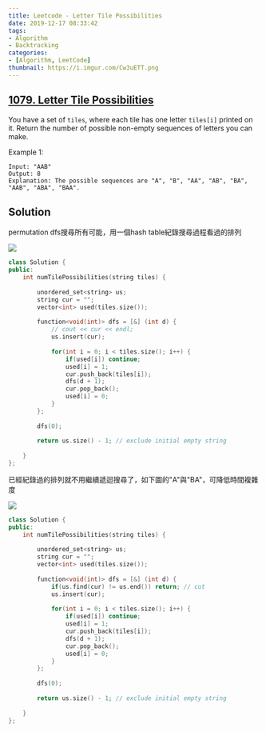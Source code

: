 ```yaml
---
title: Leetcode - Letter Tile Possibilities
date: 2019-12-17 08:33:42
tags:
- Algorithm
- Backtracking
categories:
- [Algorithm, LeetCode]
thumbnail: https://i.imgur.com/Cw3uETT.png
---
```


## [1079. Letter Tile Possibilities](https://leetcode.com/problems/letter-tile-possibilities/)

You have a set of `tiles`, where each tile has one letter `tiles[i]` printed on it.  Return the number of possible non-empty sequences of letters you can make.


Example 1:

```
Input: "AAB"
Output: 8
Explanation: The possible sequences are "A", "B", "AA", "AB", "BA", "AAB", "ABA", "BAA".
```


## Solution

<!-- more -->


permutation dfs搜尋所有可能，用一個hash table紀錄搜尋過程看過的排列

<img src="https://i.imgur.com/tKOHTeB.png" />

```cpp
class Solution {
public:
    int numTilePossibilities(string tiles) {
        
        unordered_set<string> us;
        string cur = "";
        vector<int> used(tiles.size());
        
        function<void(int)> dfs = [&] (int d) {
            // cout << cur << endl;
            us.insert(cur);
            
            for(int i = 0; i < tiles.size(); i++) {
                if(used[i]) continue;
                used[i] = 1;
                cur.push_back(tiles[i]);
                dfs(d + 1);
                cur.pop_back();
                used[i] = 0;
            }
        };
        
        dfs(0);
        
        return us.size() - 1; // exclude initial empty string
        
    }
};
```

已經紀錄過的排列就不用繼續遞迴搜尋了，如下圖的"A"與"BA"，可降低時間複雜度

<img src="https://i.imgur.com/dGYbCTf.png" />

```cpp
class Solution {
public:
    int numTilePossibilities(string tiles) {
        
        unordered_set<string> us;
        string cur = "";
        vector<int> used(tiles.size());
        
        function<void(int)> dfs = [&] (int d) {
            if(us.find(cur) != us.end()) return; // cut
            us.insert(cur);
            
            for(int i = 0; i < tiles.size(); i++) {
                if(used[i]) continue;
                used[i] = 1;
                cur.push_back(tiles[i]);
                dfs(d + 1);
                cur.pop_back();
                used[i] = 0;
            }
        };
        
        dfs(0);
        
        return us.size() - 1; // exclude initial empty string
        
    }
};
```


